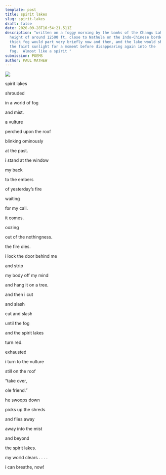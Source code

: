 ```yaml
---
template: post
title: spirit lakes
slug: spirit-lakes
draft: false
date: 2020-09-28T16:54:21.511Z
description: "written on a foggy morning by the banks of the Changu Lake, at a
  height of around 12500 ft, close to Nathula on the Indo-Chinese border.  The
  thick fog would part very briefly now and then, and the lake would shimmer in
  the faint sunlight for a moment before disappearing again into the
  fog.  Almost like a spirit "
submission: POEMS
author: PAUL MATHEW
---
```

![](/media/ccrad1601467218.jpg)

spirit lakes

shrouded

in a world of fog

and mist.

a vulture

perched upon the roof

blinking ominously

at the past.

i stand at the window

my back

to the embers

of yesterday’s fire

waiting

for my call.

it comes.

oozing

out of the nothingness.

the fire dies.

i lock the door behind me

and strip

my body off my mind

and hang it on a tree.

and then i cut

and slash

cut and slash

until the fog

and the spirit lakes

turn red.

exhausted

i turn to the vulture

still on the roof

“take over,

ole friend.”

he swoops down

picks up the shreds

and flies away

away into the mist

and beyond

the spirit lakes.

my world clears . . . .

i can breathe, now!